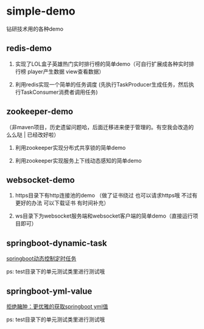 # simple-demo
钻研技术用的各种demo

## redis-demo 

1. 实现了LOL盒子英雄热门实时排行榜的简单demo（可自行扩展成各种实时排行榜 player产生数据 view查看数据）

2. 利用redis实现一个简单的任务调度 (先执行TaskProducer生成任务，然后执行TaskConsumer消费者调用任务)

## zookeeper-demo 

（非maven项目，历史遗留问题哈，后面迁移进来便于管理的。有空我会改造的么么哒 | 已经改好啦）

1. 利用zookeeper实现分布式共享锁的简单demo

2. 利用zookeeper实现服务上下线动态感知的简单demo

## websocket-demo

1. https目录下有http连接池的demo （做了证书绕过 也可以请求https哦 不过有更好的办法 可以下载证书 有时间补充）

2. ws目录下为websocket服务端和websocket客户端的简单demo（直接运行项目即可）

## springboot-dynamic-task

[springboot动态控制定时任务](https://juejin.im/post/5cf099556fb9a07ef2010716)

ps: test目录下的单元测试类里进行测试哦

## springboot-yml-value

[拒绝臃肿：更优雅的获取springboot yml值](https://juejin.im/post/5cf49068e51d45105d63a4b3) 

ps: test目录下的单元测试类里进行测试哦
